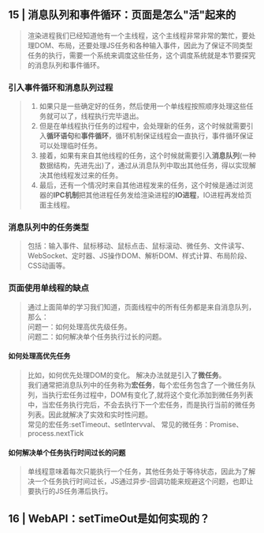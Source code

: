 ## 15 | 消息队列和事件循环：页面是怎么"活"起来的
> 渲染进程我们已经知道他有一个主线程，这个主线程非常非常的繁忙，要处理DOM、布局，还要处理JS任务和各种输入事件，因此为了保证不同类型任务的执行，需要一个系统来调度这些任务，这个调度系统就是本节要探究的消息队列和事件循环。 
### 引入事件循环和消息队列过程
> 1. 如果只是一些确定好的任务，然后使用一个单线程按照顺序处理这些任务就可以了，线程执行完毕退出。  
> 2. 但是在单线程执行任务的过程中，会处理新的任务，这个时候就需要引入**循环语句**和**事件循环**，循环机制保证线程会一直执行，事件循环保证可以处理临时任务。 
> 3. 接着，如果有来自其他线程的任务，这个时候就需要引入**消息队列**(一种数据结构，先进先出)了，通过从消息队列中取出其他任务，得以实现解决其他线程发过来的任务。 
> 4. 最后，还有一个情况时来自其他进程发来的任务，这个时候是通过浏览器的**IPC机制**把其他进程任务发给渲染进程的**IO进程**，IO进程再发给页面主线程。  

### 消息队列中的任务类型
> 包括：输入事件、鼠标移动、鼠标点击、鼠标滚动、微任务、文件读写、WebSocket、定时器、JS操作DOM、解析DOM、样式计算、布局阶段、CSS动画等。  
### 页面使用单线程的缺点
> 通过上面简单的学习我们知道，页面线程中的所有任务都是来自消息队列，那么：  
> 问题一：如何处理高优先级任务。  
> 问题二：如何解决单个任务执行过长的问题。

#### 如何处理高优先任务 
> 比如，如何优先处理DOM的变化。 
> 解决办法就是引入了**微任务**。  
> 我们通常把消息队列中的任务称为**宏任务**，每个宏任务包含了一个微任务队列，当执行宏任务过程中，DOM有变化了,就将这个变化添加到微任务列表中，当宏任务执行完后，不会去执行下一个宏任务，而是执行当前的微任务列表。因此就解决了实效和实时性问题。  
> 常见的宏任务:setTimeout、setIntervval、 
> 常见的微任务：Promise、process.nextTick
#### 如何解决单个任务执行时间过长的问题
> 单线程意味着每次只能执行一个任务，其他任务处于等待状态，因此为了解决一个任务执行时间过长，JS通过异步-回调功能来规避这个问题，也即让要执行的JS任务滞后执行。

## 16 | WebAPI：setTimeOut是如何实现的？
> 